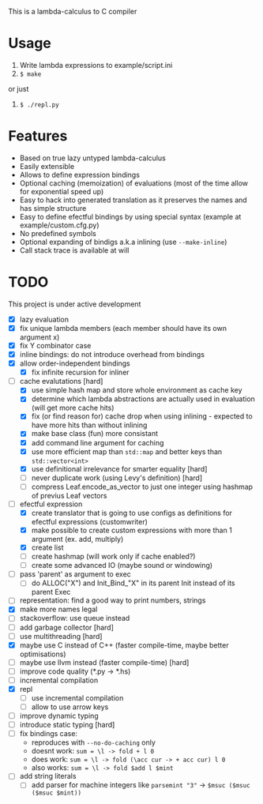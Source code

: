 This is a lambda-calculus to C compiler  

# Usage

1) Write lambda expressions to example/script.ini
2) `$ make`

or just  
1) `$ ./repl.py`

# Features

- Based on true lazy untyped lambda-calculus
- Easily extensible
- Allows to define expression bindings
- Optional caching (memoization) of evaluations (most of the time allow for exponential speed up)
- Easy to hack into generated translation as it preserves the names and has simple structure
- Easy to define efectful bindings by using special syntax (example at example/custom.cfg.py)
- No predefined symbols
- Optional expanding of bindigs a.k.a inlining (use `--make-inline`)
- Call stack trace is available at will

# TODO
This project is under active development

- [x] lazy evaluation
- [x] fix unique lambda members (each member should have its own argument x)
- [x] fix Y combinator case
- [x] inline bindings: do not introduce overhead from bindings
- [x] allow order-independent bindings
	- [x] fix infinite recursion for inliner
- [ ] cache evalutations [hard]
	- [x] use simple hash map and store whole environment as cache key
	- [x] determine which lambda abstractions are actually used in evaluation (will get more cache hits)
	- [x] fix (or find reason for) cache drop when using inlining - expected to have more hits than without inlining
	- [x] make base class (fun) more consistant
	- [x] add command line argument for caching
	- [x] use more efficient map than `std::map` and better keys than `std::vector<int>`
	- [x] use definitional irrelevance for smarter equality [hard]
	- [ ] never duplicate work (using Levy's definition) [hard]
	- [ ] compress Leaf.encode_as_vector to just one integer using hashmap of previus Leaf vectors
- [ ] efectful expression
	- [x] create translator that is going to use configs as definitions for efectful expressions (customwriter)
	- [x] make possible to create custom expressions with more than 1 argument (ex. add, multiply)
	- [x] create list
	- [ ] create hashmap (will work only if cache enabled?)
	- [ ] create some advanced IO (maybe sound or windowing)
- [ ] pass 'parent' as argument to exec
	- [ ] do ALLOC("X") and Init_Bind_"X" in its parent Init instead of its parent Exec
- [ ] representation: find a good way to print numbers, strings
- [x] make more names legal
- [ ] stackoverflow: use queue instead
- [ ] add garbage collector [hard]
- [ ] use multithreading [hard]
- [x] maybe use C instead of C++ (faster compile-time, maybe better optimisations)
- [ ] maybe use llvm instead (faster compile-time) [hard]
- [ ] improve code quality (*.py -> *.hs)
- [ ] incremental compilation
- [x] repl
	- [ ] use incremental compilation
	- [ ] allow to use arrow keys
- [ ] improve dynamic typing
- [ ] introduce static typing [hard]
- [ ] fix bindings case:
	- reproduces with `--no-do-caching` only
	- doesnt work: `sum = \l -> fold + l 0`
	- does   work: `sum = \l -> fold (\acc cur -> + acc cur) l 0`
	- also  works: `sum = \l -> fold $add l $mint`
- [ ] add string literals
	- [ ] add parser for machine integers like `parsemint "3"` -> `$msuc ($msuc ($msuc $mint))`
